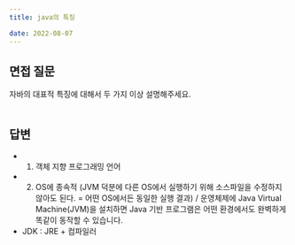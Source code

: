 ```yaml
---
title: java의 특징

date: 2022-08-07
---
```


## 면접 질문

자바의 대표적 특징에 대해서 두 가지 이상 설명해주세요.
<br></br>

## 답변

-   1. 객체 지향 프로그래밍 언어</br>
-   2. OS에 종속적 (JVM 덕분에 다른 OS에서 실행하기 위해 소스파일을 수정하지 않아도 된다. = 어떤 OS에서든 동일한 실행 결과) / 운영체제에 Java Virtual Machine(JVM)을 설치하면 Java 기반 프로그램은 어떤 환경에서도 완벽하게 똑같이 동작할 수 있습니다.
-   JDK : JRE + 컴파일러

<br><br/>
